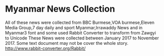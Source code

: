 # Myanmar News Collection
All of these news were collected from 
BBC Burmese,VOA burmese,Eleven Media Group,7 day daily and sport Myanmar,Irrawaddy News
and in Myanmar3 font and some used Rabbit Converter to transform from Zawgyi to Unicode
These News were collected between January 2017 to November 2017.
Some text document may not be cover the whole story.
http://www.rabbit-converter.org/Rabbit/
